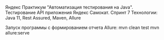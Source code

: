 Яндекс Практикум "Автоматизация тестирования на Java". Тестирование API приложения Яндекс Самокат. Спринт 7
Технологии: Java 11, Rest Assured, Maven, Allure

Запуск программы с формированием отчета Allure:
mvn clean test
mvn allure:serve


